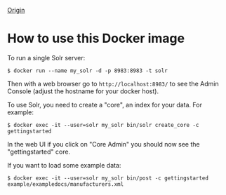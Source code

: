[Origin](https://github.com/docker-solr/docker-solr/blob/master/README.md)

# How to use this Docker image

To run a single Solr server:

```console
$ docker run --name my_solr -d -p 8983:8983 -t solr
```

Then with a web browser go to `http://localhost:8983/` to see the Admin Console (adjust the hostname for your docker host).

To use Solr, you need to create a "core", an index for your data. For example:

```console
$ docker exec -it --user=solr my_solr bin/solr create_core -c gettingstarted
```

In the web UI if you click on "Core Admin" you should now see the "gettingstarted" core.

If you want to load some example data:

```console
$ docker exec -it --user=solr my_solr bin/post -c gettingstarted example/exampledocs/manufacturers.xml
```
